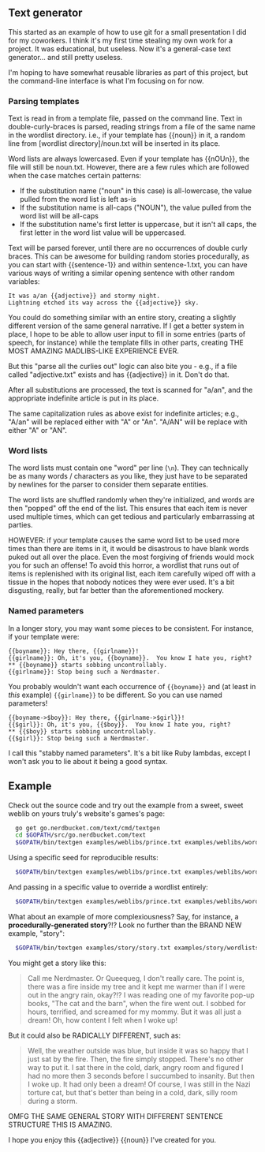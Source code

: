Text generator
-----

This started as an example of how to use git for a small presentation I did
for my coworkers.  I think it's my first time stealing my own work for a
project.  It was educational, but useless.  Now it's a general-case text
generator... and still pretty useless.

I'm hoping to have somewhat reusable libraries as part of this project, but the
command-line interface is what I'm focusing on for now.

### Parsing templates

Text is read in from a template file, passed on the command line.  Text in
double-curly-braces is parsed, reading strings from a file of the same name in
the wordlist directory.  i.e., if your template has {{noun}} in it, a random
line from [wordlist directory]/noun.txt will be inserted in its place.

Word lists are always lowercased.  Even if your template has {{nOUn}}, the file
will still be noun.txt.  However, there are a few rules which are followed when
the case matches certain patterns:

- If the substitution name ("noun" in this case) is all-lowercase, the value
  pulled from the word list is left as-is
- If the substitution name is all-caps ("NOUN"), the value pulled from the word
  list will be all-caps
- If the substitution name's first letter is uppercase, but it isn't all caps,
  the first letter in the word list value will be uppercased.

Text will be parsed forever, until there are no occurrences of double curly
braces.  This can be awesome for building random stories procedurally, as you
can start with {{sentence-1}} and within sentence-1.txt, you can have various
ways of writing a similar opening sentence with other random variables:

    It was a/an {{adjective}} and stormy night.
    Lightning etched its way across the {{adjective}} sky.

You could do something similar with an entire story, creating a slightly
different version of the same general narrative.  If I get a better system in
place, I hope to be able to allow user input to fill in some entries (parts of
speech, for instance) while the template fills in other parts, creating THE
MOST AMAZING MADLIBS-LIKE EXPERIENCE EVER.

But this "parse all the curlies out" logic can also bite you - e.g., if a file
called "adjective.txt" exists and has {{adjective}} in it.  Don't do that.

After all substitutions are processed, the text is scanned for "a/an", and the
appropriate indefinite article is put in its place.

The same capitalization rules as above exist for indefinite articles; e.g.,
"A/an" will be replaced either with "A" or "An".  "A/AN" will be replace with
either "A" or "AN".

### Word lists

The word lists must contain one "word" per line (`\n`).  They can technically
be as many words / characters as you like, they just have to be separated by
newlines for the parser to consider them separate entities.

The word lists are shuffled randomly when they're initialized, and words are
then "popped" off the end of the list.  This ensures that each item is never
used multiple times, which can get tedious and particularly embarrassing at
parties.

HOWEVER: if your template causes the same word list to be used more times than
there are items in it, it would be disastrous to have blank words puked out all
over the place.  Even the most forgiving of friends would mock you for such an
offense!  To avoid this horror, a wordlist that runs out of items is
replenished with its original list, each item carefully wiped off with a tissue
in the hopes that nobody notices they were ever used.  It's a bit disgusting,
really, but far better than the aforementioned mockery.

### Named parameters

In a longer story, you may want some pieces to be consistent.  For instance,
if your template were:

    {{boyname}}: Hey there, {{girlname}}!
    {{girlname}}: Oh, it's you, {{boyname}}.  You know I hate you, right?
    ** {{boyname}} starts sobbing uncontrollably.
    {{girlname}}: Stop being such a Nerdmaster.

You probably wouldn't want each occurrence of `{{boyname}}` and (at least in
*this* example) `{{girlname}}` to be different.  So you can use named
parameters!

    {{boyname->$boy}}: Hey there, {{girlname->$girl}}!
    {{$girl}}: Oh, it's you, {{$boy}}.  You know I hate you, right?
    ** {{$boy}} starts sobbing uncontrollably.
    {{$girl}}: Stop being such a Nerdmaster.

I call this "stabby named parameters".  It's a bit like Ruby lambdas, except I
won't ask you to lie about it being a good syntax.

Example
-----

Check out the source code and try out the example from a sweet, sweet weblib on
yours truly's website's games's page:

```bash
  go get go.nerdbucket.com/text/cmd/textgen
  cd $GOPATH/src/go.nerdbucket.com/text
  $GOPATH/bin/textgen examples/weblibs/prince.txt examples/weblibs/wordlists
```

Using a specific seed for reproducible results:

```bash
  $GOPATH/bin/textgen examples/weblibs/prince.txt examples/weblibs/wordlists --seed 5
```

And passing in a specific value to override a wordlist entirely:

```bash
  $GOPATH/bin/textgen examples/weblibs/prince.txt examples/weblibs/wordlists --value "malename:Johnny Five"
```

What about an example of more complexiousness?  Say, for instance, a
**procedurally-generated story**?!?  Look no further than the BRAND NEW
example, "story":

```bash
  $GOPATH/bin/textgen examples/story/story.txt examples/story/wordlists/
```

You might get a story like this:

> Call me Nerdmaster.  Or Queequeg, I don't really care.  The point is, there
> was a fire inside my tree and it kept me warmer than if I were out in the
> angry rain, okay?!?  I was reading one of my favorite pop-up books, "The cat
> and the barn", when the fire went out.  I sobbed for hours, terrified, and
> screamed for my mommy.  But it was all just a dream!  Oh, how content I felt
> when I woke up!

But it could also be RADICALLY DIFFERENT, such as:

> Well, the weather outside was blue, but inside it was so happy that I just
> sat by the fire.  Then, the fire simply stopped.  There's no other way to put
> it.  I sat there in the cold, dark, angry room and figured I had no more then
> 3 seconds before I succumbed to insanity.  But then I woke up.  It had only
> been a dream!  Of course, I was still in the Nazi torture cat, but that's
> better than being in a cold, dark, silly room during a storm.

OMFG THE SAME GENERAL STORY WITH DIFFERENT SENTENCE STRUCTURE THIS IS AMAZING.

I hope you enjoy this {{adjective}} {{noun}} I've created for you.
